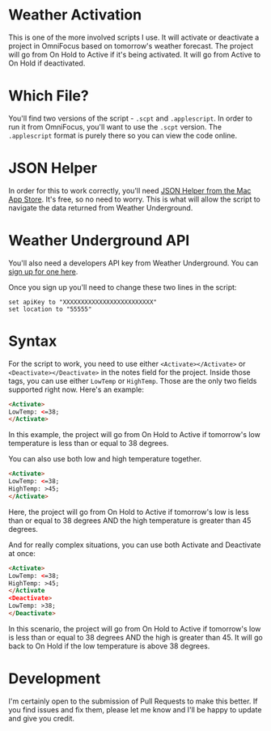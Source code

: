 # Weather Activation

This is one of the more involved scripts I use. It will activate or deactivate a project in OmniFocus based on tomorrow's weather forecast. The project will go from On Hold to Active if it's being activated. It will go from Active to On Hold if deactivated.

# Which File?

You'll find two versions of the script - `.scpt` and `.applescript`. In order to run it from OmniFocus, you'll want to use the `.scpt` version. The `.applescript` format is purely there so you can view the code online.

# JSON Helper

In order for this to work correctly, you'll need [JSON Helper from the Mac App Store](https://itunes.apple.com/us/app/json-helper-for-applescript/id453114608?mt=12). It's free, so no need to worry. This is what will allow the script to navigate the data returned from Weather Underground.

# Weather Underground API

You'll also need a developers API key from Weather Underground. You can [sign up for one here](https://www.weatherapi.com/).

Once you sign up you'll need to change these two lines in the script:

```
set apiKey to "XXXXXXXXXXXXXXXXXXXXXXXXX"
set location to "55555"
```

# Syntax

For the script to work, you need to use either `<Activate></Activate>` or `<Deactivate></Deactivate>` in the notes field for the project. Inside those tags, you can use either `LowTemp` or `HighTemp`. Those are the only two fields supported right now. Here's an example: 

```html
<Activate>
LowTemp: <=38;
</Activate>
```

In this example, the project will go from On Hold to Active if tomorrow's low temperature is less than or equal to 38 degrees.

You can also use both low and high temperature together.

```html
<Activate>
LowTemp: <=38;
HighTemp: >45;
</Activate>
```

Here, the project will go from On Hold to Active if tomorrow's low is less than or equal to 38 degrees AND the high temperature is greater than 45 degrees.

And for really complex situations, you can use both Activate and Deactivate at once:

```html
<Activate>
LowTemp: <=38;
HighTemp: >45;
</Activate
<Deactivate>
LowTemp: >38;
</Deactivate>
```

In this scenario, the project will go from On Hold to Active if tomorrow's low is less than or equal to 38 degrees AND the high is greater than 45. It will go back to On Hold if the low temperature is above 38 degrees.

# Development

I'm certainly open to the submission of Pull Requests to make this better. If you find issues and fix them, please let me know and I'll be happy to update and give you credit.
